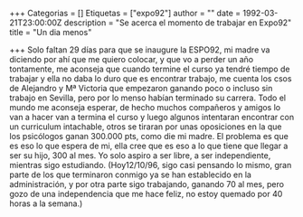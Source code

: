 +++
Categorias = []
Etiquetas = ["expo92"]
author = ""
date = 1992-03-21T23:00:00Z
description = "Se acerca el momento de trabajar en Expo92"
title = "Un dia menos"

+++
Solo faltan 29 días para que se inaugure la ESPO92, mi madre va diciendo por ahí que me quiero colocar, y que vo a perder un año tontamente, me aconseja que cuando termine el curso ya tendré tiempo de trabajar y ella no daba lo duro que es encontrar trabajo, me cuenta los csos de Alejandro y Mª Victoria que empezaron ganando poco o incluso sin trabajo en Sevilla, pero por lo menso habían terminado su carrera. Todo el mundo me aconseja esperar, de hecho muchos compañeros y amigos lo van a hacer van a termina el curso y luego algunos intentaran encontrar con un curriculum intachable, otros se tiraran por unas oposiciones en la que los psicólogos ganan 300.000 pts, como die mi madre. El problema es que es eso lo que espera de mi, ella cree que es eso a lo que tiene que llegar a ser su hijo, 300 al mes. Yo solo aspiro a ser libre, a ser independiente, mientras sigo estudiando. (Hoy12/10/96, sigo casi pensando lo mismo, gran parte de los que terminaron conmigo ya se han establecido en la administración, y por otra parte sigo trabajando, ganando 70 al mes, pero gozo de una independencia que me hace feliz, no estoy quemado por 40 horas a la semana.)